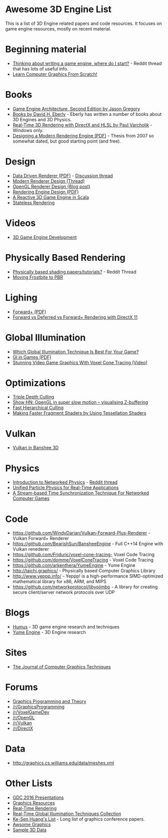 # Awesome 3D Engine List

This is a list of 3D Engine related papers and code resources.  It focuses on game engine resources, mostly
on recent material.

# Beginning material
* [Thinking about writing a game engine, where do I start?](https://www.reddit.com/r/gamedev/comments/30pcl6/thinking_about_writing_game_engine_where_do_i/) - Reddit thread that has lots of useful info.
* [Learn Computer Graphics From Scratch!](http://www.scratchapixel.com/)

# Books
* [Game Engine Architecture, Second Edition by Jason Gregory](https://www.amazon.com/Engine-Architecture-Second-Jason-Gregory-ebook/dp/B00MMOJ076/)
* [Books by David H. Eberly](https://www.amazon.com/David-H.-Eberly/e/B001IQW5L2/) - Eberly has written a number of books about 3D Engines and 3D Physics.
* [Real-Time 3D Rendering with DirectX and HLSL by Paul Varcholik](https://www.amazon.com/Real-Time-Rendering-DirectX-HLSL-Programming-ebook/dp/B00K3NR6OC) - Windows only. 
* [Designing a Modern Rendering Engine (PDF)](https://www.cg.tuwien.ac.at/research/publications/2007/bauchinger-2007-mre/bauchinger-2007-mre-Thesis.pdf) - Thesis from 2007 so somewhat dated, but good starting point (and free).

# Design
* [Data Driven Renderer (PDF)](http://gamedevs.org/uploads/benefits-of-a-data-driven-renderer.pdf) - [Discussion thread](http://gamedevs.org/uploads/benefits-of-a-data-driven-renderer.pdf)
* [Modern Renderer Design (Thread)](https://www.gamedev.net/topic/671640-modern-renderer-design/)
* [OpenGL Renderer Design (Blog post)](https://nlguillemot.wordpress.com/2016/11/18/opengl-renderer-design/)
* [Rendering Engine Design (PDF)](http://www.elmindreda.org/lectures/opengl-lecture2.pdf)
* [A Reactive 3D Game Engine in Scala](https://speakerdeck.com/axel22/a-reactive-3d-game-engine-in-scala)
* [Stateless Rendering](http://jendrikillner.bitbucket.org/blog/blog/stateless_rendering/)

# Videos
* [3D Game Engine Development](https://www.youtube.com/playlist?list=PLEETnX-uPtBXP_B2yupUKlflXBznWIlL5)

# Physically Based Rendering
* [Physically based shading papers/tutorials?](https://www.reddit.com/r/GraphicsProgramming/comments/43egtm/physically_based_shading_paperstutorials/) - Reddit Thread
* [Moving Frostbite to PBR](http://www.frostbite.com/2014/11/moving-frostbite-to-pbr/)

# Lighing
* [Forward+ (PDF)](https://takahiroharada.files.wordpress.com/2015/04/forward_plus.pdf)
* [Forward vs Deferred vs Forward+ Rendering with DirectX 11](http://www.3dgep.com/forward-plus/)

# Global Illumination
* [Which Global Illumination Technique Is Best For Your Game?](http://www.makinggames.biz/feature/which-global-illumination-technique-is-best-for-your-game,9520.html)
* [GI in Games (PDF)](http://fileadmin.cs.lth.se/cs/Education/EDAN35/lectures/Stefanov10-gi-in-games-notes.pdf)
* [Stunning Video Game Graphics With Voxel Cone Tracing (Video)](https://www.youtube.com/watch?v=dQSzmngTbtw)

# Optimizations
* [Triple Depth Culling](http://gautron.pascal.free.fr/publications/s2011/s2011.pdf)
* [Show HN: OpenGL in super slow motion – visualising Z-buffering](https://news.ycombinator.com/item?id=12030172)
* [Fast Hierarchical Culling](https://cesiumjs.org/2015/08/04/Fast-Hierarchical-Culling/)
* [Making Faster Fragment Shaders by Using Tessellation Shaders](https://erkaman.github.io/posts/tess_opt.html)

# Vulkan
* [Vulkan in Banshee 3D](http://www.banshee3d.com/blog/post/vulkan-now-available-rendering-backend)

# Physics
* [Introduction to Networked Physics](http://gafferongames.com/networked-physics/introduction-to-networked-physics/) - [Reddit thread](https://www.reddit.com/r/programming/comments/4gsu5e/what_every_programmer_needs_to_know_about_game/)
* [Unified Particle Physics for Real-Time Applications](http://mmacklin.com/uppfrta_preprint.pdf)
* [A Stream-based Time Synchronization Technique For Networked Computer Games](http://www.mine-control.com/zack/timesync/timesync.html)

# Code
* https://github.com/WindyDarian/Vulkan-Forward-Plus-Renderer - Vulkan Forward+ Renderer
* https://github.com/BearishSun/BansheeEngine - Full C++14 Engine with Vulkan renederer
* https://github.com/Friduric/voxel-cone-tracing- Voxel Code Tracing
* https://github.com/domme/VoxelConeTracing - Voxel Code Tracing
* https://github.com/arkenthera/YumeEngine - Yume Engine
* http://taichi.graphics/ - Physically based Computer Graphics Library
* http://www.yeppp.info/ - Yeppp! is a high-performance SIMD-optimized mathematical library for x86, ARM, and MIPS 
* https://github.com/networkprotocol/libyojimbo - A library for creating secure client/server network protocols over UDP

# Blogs 
* [Humus](http://www.humus.name/index.php?page=News) - 3D game engine research and techniques
* [Yume Engine](http://arkenthera.github.io/blog/) - 3D Engine research

# Sites
* [The Journal of Computer Graphics Techniques](http://jcgt.org/read.html?reload=1)

# Forums
* [Graphics Programming and Theory](https://www.gamedev.net/forum/12-graphics-programming-and-theory/)
* [/r/GraphicsProgramming](https://www.reddit.com/r/GraphicsProgramming/)
* [/r/VoxelGameDev](https://www.reddit.com/r/VoxelGameDev/)
* [/r/OpenGL](https://www.reddit.com/r/OpenGL/)
* [/r/Vulkan](https://www.reddit.com/r/Vulkan/)
* [/r/DirectX](https://www.reddit.com/r/DirectX/)

# Data
* http://graphics.cs.williams.edu/data/meshes.xml


# Other Lists
* [GDC 2016 Presentations](https://knarkowicz.wordpress.com/2016/03/21/gdc-2016-presentations/)
* [Graphics Resources](https://github.com/mattdesl/graphics-resources)
* [Real-Time Rendering](http://www.realtimerendering.com/)
* [Real-Time Global Illumination Techniques Collection](https://extremeistan.wordpress.com/2014/05/11/realtime-global-illumination-techniques-collection/)
* [Ke-Sen Huang's List](http://kesen.realtimerendering.com/) - Long list of graphics conference papers.
* [Awsome Graphics](https://github.com/ericjang/awesome-graphics)
* [Sample 3D Data](http://graphics.cs.williams.edu/data/links.xml)


